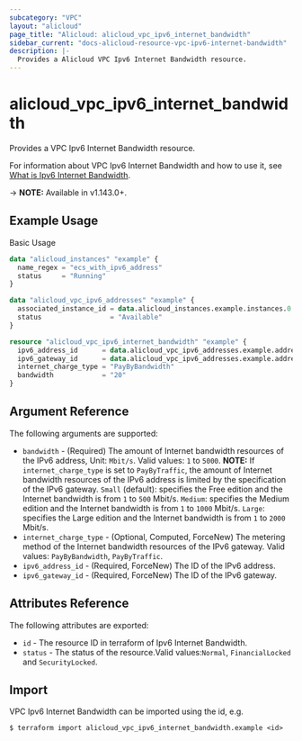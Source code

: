 ```yaml
---
subcategory: "VPC"
layout: "alicloud"
page_title: "Alicloud: alicloud_vpc_ipv6_internet_bandwidth"
sidebar_current: "docs-alicloud-resource-vpc-ipv6-internet-bandwidth"
description: |-
  Provides a Alicloud VPC Ipv6 Internet Bandwidth resource.
---
```


# alicloud\_vpc\_ipv6\_internet\_bandwidth

Provides a VPC Ipv6 Internet Bandwidth resource.

For information about VPC Ipv6 Internet Bandwidth and how to use it, see [What is Ipv6 Internet Bandwidth](https://www.alibabacloud.com/help/doc-detail/102213.htm).

-> **NOTE:** Available in v1.143.0+.

## Example Usage

Basic Usage

```terraform
data "alicloud_instances" "example" {
  name_regex = "ecs_with_ipv6_address"
  status     = "Running"
}

data "alicloud_vpc_ipv6_addresses" "example" {
  associated_instance_id = data.alicloud_instances.example.instances.0.id
  status                 = "Available"
}

resource "alicloud_vpc_ipv6_internet_bandwidth" "example" {
  ipv6_address_id      = data.alicloud_vpc_ipv6_addresses.example.addresses.0.id
  ipv6_gateway_id      = data.alicloud_vpc_ipv6_addresses.example.addresses.0.ipv6_gateway_id
  internet_charge_type = "PayByBandwidth"
  bandwidth            = "20"
}

```

## Argument Reference

The following arguments are supported:

* `bandwidth` - (Required) The amount of Internet bandwidth resources of the IPv6 address, Unit: `Mbit/s`. Valid values: `1` to `5000`. **NOTE:** If `internet_charge_type` is set to `PayByTraffic`, the amount of Internet bandwidth resources of the IPv6 address is limited by the specification of the IPv6 gateway. `Small` (default): specifies the Free edition and the Internet bandwidth is from `1` to `500` Mbit/s. `Medium`: specifies the Medium edition and the Internet bandwidth is from `1` to `1000` Mbit/s. `Large`: specifies the Large edition and the Internet bandwidth is from `1` to `2000` Mbit/s.
* `internet_charge_type` - (Optional, Computed, ForceNew) The metering method of the Internet bandwidth resources of the IPv6 gateway. Valid values: `PayByBandwidth`, `PayByTraffic`.
* `ipv6_address_id` - (Required, ForceNew) The ID of the IPv6 address.
* `ipv6_gateway_id` - (Required, ForceNew) The ID of the IPv6 gateway.

## Attributes Reference

The following attributes are exported:

* `id` - The resource ID in terraform of Ipv6 Internet Bandwidth.
* `status` - The status of the resource.Valid values:`Normal`, `FinancialLocked` and `SecurityLocked`.

## Import

VPC Ipv6 Internet Bandwidth can be imported using the id, e.g.

```
$ terraform import alicloud_vpc_ipv6_internet_bandwidth.example <id>
```